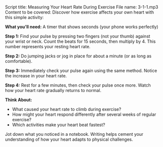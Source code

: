 Script title: Measuring Your Heart Rate During Exercise
File name: 3-1-1.mp3
Content to be covered:
Discover how exercise affects your own heart with this simple activity:

**What you'll need:** A timer that shows seconds (your phone works perfectly)

**Step 1:** Find your pulse by pressing two fingers (not your thumb) against your wrist or neck. Count the beats for 15 seconds, then multiply by 4. This number represents your resting heart rate.

**Step 2:** Do jumping jacks or jog in place for about a minute (or as long as comfortable).

**Step 3:** Immediately check your pulse again using the same method. Notice the increase in your heart rate.

**Step 4:** Rest for a few minutes, then check your pulse once more. Watch how your heart rate gradually returns to normal.

**Think About:**
- What caused your heart rate to climb during exercise?
- How might your heart respond differently after several weeks of regular exercise?
- Which activities make your heart beat fastest?

Jot down what you noticed in a notebook. Writing helps cement your understanding of how your heart adapts to physical challenges.